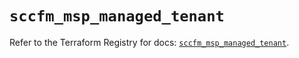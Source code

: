 # `sccfm_msp_managed_tenant`

Refer to the Terraform Registry for docs: [`sccfm_msp_managed_tenant`](https://registry.terraform.io/providers/ciscodevnet/sccfm/0.2.5/docs/resources/msp_managed_tenant).
